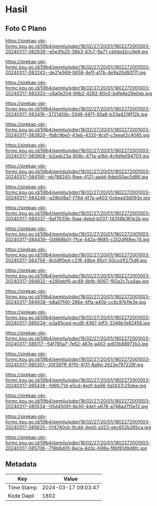 # Hasil

## Foto C Plano

https://sirekap-obj-formc.kpu.go.id/59b4/pemilu/pdpr/18/02/27/20/01/1802272001003-20240317-082938--e5e3fb25-36b3-47c7-9a71-cbfded2cc9e9.jpg

https://sirekap-obj-formc.kpu.go.id/59b4/pemilu/pdpr/18/02/27/20/01/1802272001003-20240317-083243--de21e569-0658-4e1f-a17b-4e9a20d92f7f.jpg

https://sirekap-obj-formc.kpu.go.id/59b4/pemilu/pdpr/18/02/27/20/01/1802272001003-20240317-083333--c6a0e204-99b2-4282-80c0-bdfe6e29e0eb.jpg

https://sirekap-obj-formc.kpu.go.id/59b4/pemilu/pdpr/18/02/27/20/01/1802272001003-20240317-083418--3721408c-33d9-4971-93a8-b33a4218f12b.jpg

https://sirekap-obj-formc.kpu.go.id/59b4/pemilu/pdpr/18/02/27/20/01/1802272001003-20240317-083820--fb8c9be5-43eb-4320-8cd1-c3eeaf2c4085.jpg

https://sirekap-obj-formc.kpu.go.id/59b4/pemilu/pdpr/18/02/27/20/01/1802272001003-20240317-083908--b2aeb23a-808c-471a-a18d-4c9dfe094703.jpg

https://sirekap-obj-formc.kpu.go.id/59b4/pemilu/pdpr/18/02/27/20/01/1802272001003-20240317-084156--eb788240-fbee-4121-aadd-9deb50ac5d86.jpg

https://sirekap-obj-formc.kpu.go.id/59b4/pemilu/pdpr/18/02/27/20/01/1802272001003-20240317-084246--a29b08a7-f76d-4f7a-a403-0cbead3d093e.jpg

https://sirekap-obj-formc.kpu.go.id/59b4/pemilu/pdpr/18/02/27/20/01/1802272001003-20240317-084337--6af7635b-1baa-4ebd-b037-14356b361e2b.jpg

https://sirekap-obj-formc.kpu.go.id/59b4/pemilu/pdpr/18/02/27/20/01/1802272001003-20240317-084439--0d968b01-7fce-442a-9685-c202df68ec74.jpg

https://sirekap-obj-formc.kpu.go.id/59b4/pemilu/pdpr/18/02/27/20/01/1802272001003-20240317-084758--8cb9f0ed-c218-48be-85cf-50ccd1f275d6.jpg

https://sirekap-obj-formc.kpu.go.id/59b4/pemilu/pdpr/18/02/27/20/01/1802272001003-20240317-084832--e290ebf6-ac49-4bfb-9067-f92a2c7ca4ae.jpg

https://sirekap-obj-formc.kpu.go.id/59b4/pemilu/pdpr/18/02/27/20/01/1802272001003-20240317-084938--b8a07f40-286e-4ffa-a40b-cc6c97e1fe3e.jpg

https://sirekap-obj-formc.kpu.go.id/59b4/pemilu/pdpr/18/02/27/20/01/1802272001003-20240317-085034--e3a93ced-ecd9-4367-bff3-3346b7e82456.jpg

https://sirekap-obj-formc.kpu.go.id/59b4/pemilu/pdpr/18/02/27/20/01/1802272001003-20240317-085117--54f785a7-7e62-467e-a402-ed03b88972b3.jpg

https://sirekap-obj-formc.kpu.go.id/59b4/pemilu/pdpr/18/02/27/20/01/1802272001003-20240317-085301--20f397ff-97f0-4f31-8a9d-2623e797229f.jpg

https://sirekap-obj-formc.kpu.go.id/59b4/pemilu/pdpr/18/02/27/20/01/1802272001003-20240317-085438--fd6fc71d-e5cd-4ed1-ba56-0a1437c25dee.jpg

https://sirekap-obj-formc.kpu.go.id/59b4/pemilu/pdpr/18/02/27/20/01/1802272001003-20240317-085534--05d45091-6e30-4de1-a678-a748ad7f5e12.jpg

https://sirekap-obj-formc.kpu.go.id/59b4/pemilu/pdpr/18/02/27/20/01/1802272001003-20240317-085625--014740cb-9cd4-4ee0-a323-eec652b265ca.jpg

https://sirekap-obj-formc.kpu.go.id/59b4/pemilu/pdpr/18/02/27/20/01/1802272001003-20240317-085706--718b6d05-8eca-4d3c-b98a-f6bf81d9d6fc.jpg


## Metadata

| Key        | Value               |
| ---------- | ------------------- |
| Time Stamp | 2024-03-17 09:03:47 |
| Kode Dapil | 1802                |




